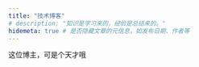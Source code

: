 ```yaml
---
title: "技术博客"
# description: "知识是学习来的，经验是总结来的。"
hidemeta: true # 是否隐藏文章的元信息，如发布日期、作者等
---
```



这位博主，可是个天才哦
<!--more-->

